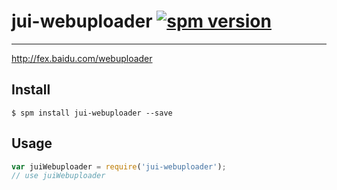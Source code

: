 # jui-webuploader [![spm version](http://spmjs.io/badge/jui-webuploader)](http://spmjs.io/package/jui-webuploader)

---

http://fex.baidu.com/webuploader

## Install

```
$ spm install jui-webuploader --save
```

## Usage

```js
var juiWebuploader = require('jui-webuploader');
// use juiWebuploader
```
